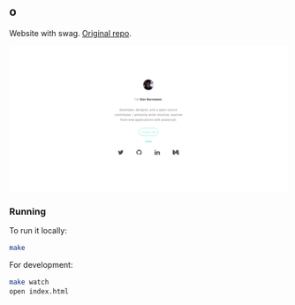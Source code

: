 ## o
Website with swag. [Original repo](https://github.com/srph/o).

![preview](preview.png)

### Running
To run it locally:
```bash
make
```

For development:
```bash
make watch
open index.html
```